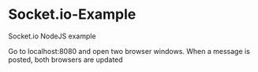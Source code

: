 # Socket.io-Example
Socket.io NodeJS example


Go to localhost:8080 and open two browser windows. When a message is posted, both browsers are updated

